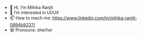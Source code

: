 - 👋 Hi, I’m Mihika Ranjit
- 👀 I’m interested in UI/UX
- 📫 How to reach me: https://www.linkedin.com/in/mihika-ranjit-0894b9237/
- 😄 Pronouns: she/her


<!---
mimi428/mimi428 is a ✨ special ✨ repository because its `README.md` (this file) appears on your GitHub profile.
You can click the Preview link to take a look at your changes.
--->
